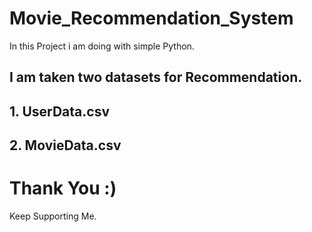 # Movie_Recommendation_System
In this Project i am doing with simple Python.

## I am taken two datasets for Recommendation.
  ## 1. UserData.csv
  ## 2. MovieData.csv

# Thank You :)
Keep Supporting Me.

